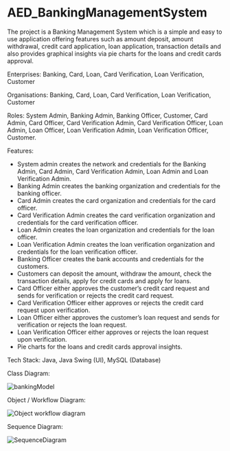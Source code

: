 # AED_BankingManagementSystem

The project is a Banking Management System which is a simple and easy to use application offering features such as amount deposit, amount withdrawal, credit card application, loan application, transaction details and also provides graphical insights via pie charts for the loans and credit cards approval.

Enterprises: Banking, Card, Loan, Card Verification, Loan Verification, Customer

Organisations: Banking, Card, Loan, Card Verification, Loan Verification, Customer

Roles: System Admin, Banking Admin, Banking Officer, Customer, Card Admin, Card Officer, Card Verification Admin, Card Verification Officer, Loan Admin, Loan Officer, Loan Verification Admin, Loan Verification Officer, Customer.

Features: 

- System admin creates the network and credentials for the Banking Admin, Card Admin, Card Verification Admin, Loan Admin and Loan Verification Admin.
- Banking Admin creates the banking organization and credentials for the banking officer.
- Card Admin creates the card organization and credentials for the card officer.
- Card Verification Admin creates the card verification organization and credentials for the card verification officer.
- Loan Admin creates the loan organization and credentials for the loan officer.
- Loan Verification Admin creates the loan verification organization and credentials for the loan verification officer.
- Banking Officer creates the bank accounts and credentials for the customers.
- Customers can deposit the amount, withdraw the amount, check the transaction details, apply for credit cards and apply for loans.
- Card Officer either approves the customer’s credit card request and sends for verification or rejects the credit card request.
- Card Verification Officer either approves or rejects the credit card request upon verification.
- Loan Officer either approves the customer’s loan request and sends for verification or rejects the loan request.
- Loan Verification Officer either approves or rejects the loan request upon verification.
- Pie charts for the loans and credit cards approval insights.

Tech Stack: Java, Java Swing (UI), MySQL (Database)

Class Diagram: 

![bankingModel](https://user-images.githubusercontent.com/114622393/212471411-9c964340-465a-45a9-8a63-6a7ea20eab78.png)


Object / Workflow Diagram: 

![Object workflow diagram](https://user-images.githubusercontent.com/114622393/211340112-21a9ac20-56dd-4f82-a4ff-6f2a4ff29a60.png)


Sequence Diagram: 

![SequenceDiagram](https://user-images.githubusercontent.com/114622393/211340187-0d912416-a16b-444d-8a0d-c16da371866d.png)
